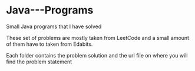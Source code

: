# Java---Programs
Small Java programs that I have solved

These set of problems are mostly taken from LeetCode and a small amount of them have to taken from Edabits.

Each folder contains the problem solution and the url file on where you will find the problem statement
